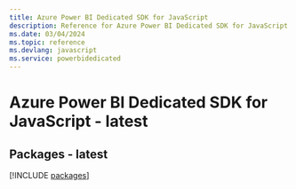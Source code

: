 ```yaml
---
title: Azure Power BI Dedicated SDK for JavaScript
description: Reference for Azure Power BI Dedicated SDK for JavaScript
ms.date: 03/04/2024
ms.topic: reference
ms.devlang: javascript
ms.service: powerbidedicated
---
```

# Azure Power BI Dedicated SDK for JavaScript - latest
## Packages - latest
[!INCLUDE [packages](power-bi-dedicated-index.md)]